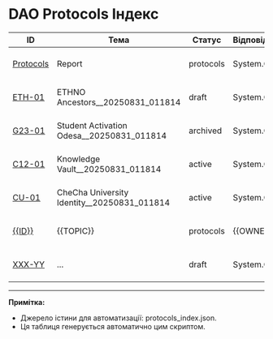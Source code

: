 ﻿# DAO Protocols  Індекс

| ID | Тема | Статус | Відповідальний | Оновлено | Теги |
|---|---|---|---|---|---|
| [Protocols](../Protocols_Report.md) | Report | protocols | System.Object[] | 2025-08-30 19:52 |  |
| [ETH-01](../draft/ETH-01_ETHNO-Ancestors__20250831_011814.md) | ETHNO Ancestors__20250831_011814 | draft | System.Object[] | 2025-08-30 16:30 |  |
| [G23-01](../archived/G23-01_Student-Activation-Odesa__20250831_011814.md) | Student Activation Odesa__20250831_011814 | archived | System.Object[] | 2025-08-30 16:30 |  |
| [C12-01](../active/C12-01_Knowledge-Vault__20250831_011814.md) | Knowledge Vault__20250831_011814 | active | System.Object[] | 2025-08-30 16:30 |  |
| [CU-01](../active/CU-01_CheCha-University-Identity__20250831_011814.md) | CheCha University Identity__20250831_011814 | active | System.Object[] | 2025-08-30 16:30 |  |
| [{{ID}}](../PROTOCOL_TEMPLATE.md) | {{TOPIC}} | protocols | {{OWNER}} | 2025-08-30 16:16 | {{TAGS}} |
| [XXX-YY](../draft/XXX-YY___20250831_011805.md) | ... | draft | System.Object[] | 2025-08-30 01:29 | ... |

---

 **Примітка:**
- Джерело істини для автоматизації: protocols_index.json.
- Ця таблиця генерується автоматично цим скриптом.